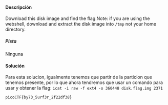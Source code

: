 #### Descripción
Download this disk image and find the flag.Note: if you are using the webshell, download and extract the disk image into `/tmp` not your home directory.

##### Pista
Ninguna

#### Solución 
Para esta solucion, igualmente tenemos que partir de la particion que tenemos presente, por lo que ahora tendremos que usar un comando para usar y obtener la flag: `icat -i raw -f ext4 -o 360448 disk.flag.img 2371`
```
picoCTF{by73_5urf3r_2f22df38}
```

